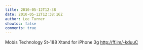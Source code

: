 ```yaml
---
title: 2010-05-12T12-38
date: 2010-05-12T12:38:16Z
author: Lee Turner
showtoc: false
comments: true
---
```


Mobis Technology St-188 Xtand for iPhone 3g http://ff.im/-kduuC

